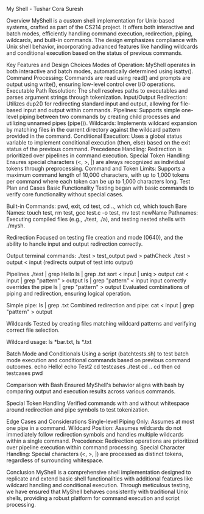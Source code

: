 My Shell - Tushar Cora Suresh

Overview
MyShell is a custom shell implementation for Unix-based systems, crafted as part of the CS214 project. It offers both interactive and batch modes, efficiently handling command execution, redirection, piping, wildcards, and built-in commands. The design emphasizes compliance with Unix shell behavior, incorporating advanced features like handling wildcards and conditional execution based on the status of previous commands.

Key Features and Design Choices
Modes of Operation: MyShell operates in both interactive and batch modes, automatically determined using isatty().
Command Processing: Commands are read using read() and prompts are output using write(), ensuring low-level control over I/O operations.
Executable Path Resolution: The shell resolves paths to executables and parses argument strings through tokenization.
Input/Output Redirection: Utilizes dup2() for redirecting standard input and output, allowing for file-based input and output within commands.
Pipelines: Supports simple one-level piping between two commands by creating child processes and utilizing unnamed pipes (pipe()).
Wildcards: Implements wildcard expansion by matching files in the current directory against the wildcard pattern provided in the command.
Conditional Execution: Uses a global status variable to implement conditional execution (then, else) based on the exit status of the previous command.
Precedence Handling: Redirection is prioritized over pipelines in command execution.
Special Token Handling: Ensures special characters (<, >, |) are always recognized as individual tokens through preprocessing.
Command and Token Limits: Supports a maximum command length of 10,000 characters, with up to 1,000 tokens per command where each token can be up to 1,000 characters long.
Test Plan and Cases
Basic Functionality
Testing began with basic commands to verify core functionality without special cases.

Built-in Commands: pwd, exit, cd test, cd .., which cd, which touch
Bare Names: touch test, rm test, gcc test.c -o test, mv test newName
Pathnames: Executing compiled files (e.g., ./test, ./a), and testing nested shells with ./mysh.

Redirection
Focused on testing file creation and mode (0640), and the ability to handle input and output redirection correctly.

Output terminal commands: 
    ./test > test_output
    pwd > pathCheck
    ./test > output < input (redirects output of test into output)

Pipelines
    ./test | grep Hello
    ls | grep .txt 
    sort < input | uniq > output
    cat < input | grep "pattern" > output
    ls | grep "pattern" < input
    input correctly overrides the pipe
    ls | grep "pattern" > output
Evaluated combinations of piping and redirection, ensuring logical operation.

Simple pipe: ls | grep .txt
Combined redirection and pipe: cat < input | grep "pattern" > output

Wildcards
Tested by creating files matching wildcard patterns and verifying correct file selection.

Wildcard usage: ls *bar.txt, ls *.txt

Batch Mode and Conditionals
Using a script (batchtests.sh) to test batch mode execution and conditional commands based on previous command outcomes.
    echo Hello!
    echo Test2
    cd testcases
    ./test
    cd ..
    cd
    then cd testcases
    pwd

Comparison with Bash
Ensured MyShell's behavior aligns with bash by comparing output and execution results across various commands.

Special Token Handling
Verified commands with and without whitespace around redirection and pipe symbols to test tokenization.

Edge Cases and Considerations
Single-level Piping Only: Assumes at most one pipe in a command.
Wildcard Position: Assumes wildcards do not immediately follow redirection symbols and handles multiple wildcards within a single command.
Precedence: Redirection operations are prioritized over pipeline execution within command processing.
Special Character Handling: Special characters (<, >, |) are processed as distinct tokens, regardless of surrounding whitespace.

Conclusion
MyShell is a comprehensive shell implementation designed to replicate and extend basic shell functionalities with additional features like wildcard handling and conditional execution.
Through meticulous testing, we have ensured that MyShell behaves consistently with traditional Unix shells, providing a robust platform for command execution and script processing.
